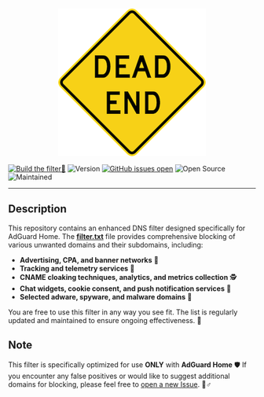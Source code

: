 <p align="center">
  <img alt="DeadEnd sign logo" src="logo.png" />
</p>

[![Build the filter🚀](https://github.com/ammnt/DeadEnd/actions/workflows/build.yml/badge.svg)](https://github.com/ammnt/DeadEnd/actions/workflows/build.yml)
![Version](https://img.shields.io/github/v/release/ammnt/DeadEnd)
[![GitHub issues open](https://img.shields.io/github/issues/ammnt/DeadEnd.svg)](https://github.com/ammnt/DeadEnd/issues)
![Open Source](https://img.shields.io/badge/open%20source-yes-orange)
![Maintained](https://img.shields.io/badge/maintained-yes-yellow)

***

## Description

This repository contains an enhanced DNS filter designed specifically for AdGuard Home. The [**filter.txt**](filter.txt) file provides comprehensive blocking of various unwanted domains and their subdomains, including:

- **Advertising, CPA, and banner networks** 💩
- **Tracking and telemetry services** 📡
- **CNAME cloaking techniques, analytics, and metrics collection** 🕵️
- **Chat widgets, cookie consent, and push notification services** 🔕
- **Selected adware, spyware, and malware domains** 🤬

You are free to use this filter in any way you see fit. The list is regularly updated and maintained to ensure ongoing effectiveness. 🚀

## Note

This filter is specifically optimized for use **ONLY** with **AdGuard Home** 🛡️
If you encounter any false positives or would like to suggest additional domains for blocking, please feel free to [open a new Issue](https://github.com/ammnt/DeadEnd/issues/new). 🙋♂️